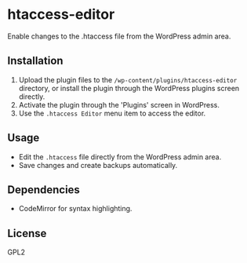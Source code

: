 # htaccess-editor

Enable changes to the .htaccess file from the WordPress admin area.

## Installation

1. Upload the plugin files to the `/wp-content/plugins/htaccess-editor` directory, or install the plugin through the WordPress plugins screen directly.
2. Activate the plugin through the 'Plugins' screen in WordPress.
3. Use the `.htaccess Editor` menu item to access the editor.

## Usage

- Edit the `.htaccess` file directly from the WordPress admin area.
- Save changes and create backups automatically.

## Dependencies

- CodeMirror for syntax highlighting.

## License

GPL2
